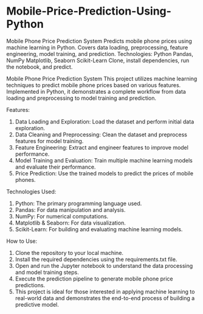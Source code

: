# Mobile-Price-Prediction-Using-Python
Mobile Phone Price Prediction System Predicts mobile phone prices using machine learning in Python. Covers data loading, preprocessing, feature engineering, model training, and prediction.  Technologies: Python Pandas, NumPy Matplotlib, Seaborn Scikit-Learn Clone, install dependencies, run the notebook, and predict.

Mobile Phone Price Prediction System
  This project utilizes machine learning techniques to predict mobile phone prices based on various features. Implemented in Python, it demonstrates a complete workflow from data loading and preprocessing to model training and prediction.

Features:
1. Data Loading and Exploration: Load the dataset and perform initial data exploration.
2. Data Cleaning and Preprocessing: Clean the dataset and preprocess features for model training.
3. Feature Engineering: Extract and engineer features to improve model performance.
4. Model Training and Evaluation: Train multiple machine learning models and evaluate their performance.
5. Price Prediction: Use the trained models to predict the prices of mobile phones.


Technologies Used:
1. Python: The primary programming language used.
2. Pandas: For data manipulation and analysis.
3. NumPy: For numerical computations.
4. Matplotlib & Seaborn: For data visualization.
5. Scikit-Learn: For building and evaluating machine learning models.
   
How to Use:
1. Clone the repository to your local machine.
2. Install the required dependencies using the requirements.txt file.
3. Open and run the Jupyter notebook to understand the data processing and model training steps.
4. Execute the prediction pipeline to generate mobile phone price predictions.
5. This project is ideal for those interested in applying machine learning to real-world data and demonstrates the end-to-end process of building a predictive model.

